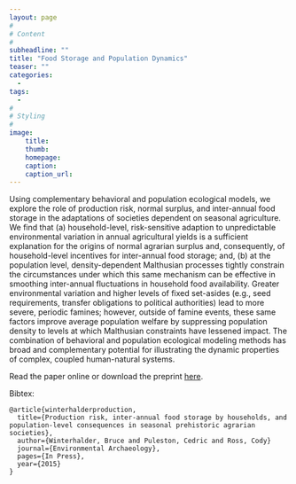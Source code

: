 ```yaml
---
layout: page
#
# Content
#
subheadline: ""
title: "Food Storage and Population Dynamics"
teaser: ""
categories:
  - 
tags:
  - 
#
# Styling
#
image:
    title:
    thumb:
    homepage:
    caption:
    caption_url:
---
```

<div class="row">
<div class="medium-8 columns t30">
<img src="{{ site.url }}/images/storage.png" alt="">
</div><!-- /.medium-8.columns -->
</div><!-- /.row -->
Using complementary behavioral and population ecological models, we explore the role of production risk, normal surplus, and inter-annual food storage in the adaptations of societies dependent on seasonal agriculture. We find that (a) household-level, risk-sensitive adaption to unpredictable environmental variation in annual agricultural yields is a sufficient explanation for the origins of normal agrarian surplus and, consequently, of household-level incentives for inter-annual food storage; and, (b) at the population level, density-dependent Malthusian processes tightly constrain the circumstances under which this same mechanism can be effective in smoothing inter-annual fluctuations in household food availability. Greater environmental variation and higher levels of fixed set-asides (e.g., seed requirements, transfer obligations to political authorities) lead to more severe, periodic famines; however, outside of famine events, these same factors improve average population welfare by suppressing population density to levels at which Malthusian constraints have lessened impact. The combination of behavioral and population ecological modeling methods has broad and complementary potential for illustrating the dynamic properties of complex, coupled human-natural systems.

Read the paper online or download the preprint [here][1].

Bibtex:
```
@article{winterhalderproduction,
  title={Production risk, inter-annual food storage by households, and population-level consequences in seasonal prehistoric agrarian societies},
  author={Winterhalder, Bruce and Puleston, Cedric and Ross, Cody}
  journal={Environmental Archaeology},
  pages={In Press},
  year={2015}
}
```

 [1]: https://github.com/Ctross/ctross.github.io/blob/master/pdfs/StoragePreprint.pdf
 
